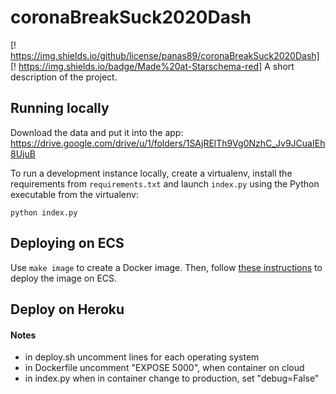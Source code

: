 # coronaBreakSuck2020Dash

[! https://img.shields.io/github/license/panas89/coronaBreakSuck2020Dash] [! https://img.shields.io/badge/Made%20at-Starschema-red]
A short description of the project.


## Running locally

Download the data and put it into the app: https://drive.google.com/drive/u/1/folders/1SAjRElTh9Vg0NzhC_Jv9JCuaIEh8UjuB

To run a development instance locally, create a virtualenv, install the 
requirements from `requirements.txt` and launch `index.py` using the 
Python executable from the virtualenv:

```python index.py```

## Deploying on ECS

Use `make image` to create a Docker image. Then, follow [these 
instructions](https://www.chrisvoncsefalvay.com/2019/08/28/deploying-dash-on-amazon-ecs/) 
to deploy the image on ECS.

## Deploy on Heroku

#### Notes

- in deploy.sh  uncomment lines for each operating system
- in Dockerfile uncomment "EXPOSE 5000", when container on cloud
- in index.py when in container change to production, set "debug=False"
